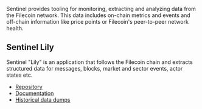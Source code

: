 Sentinel provides tooling for monitoring, extracting and analyzing data from
the Filecoin network. This data includes on-chain metrics and events and
off-chain information like price points or Filecoin's peer-to-peer network
health.

## Sentinel Lily

Sentinel "Lily" is an application that follows the Filecoin chain and extracts
structured data for messages, blocks, market and sector events, actor states
etc.

  * [Repository](https://github.com/filecoin-project/lily)
  * [Documentation](lily/)
  * [Historical data dumps](lily/data-dumps.md)
